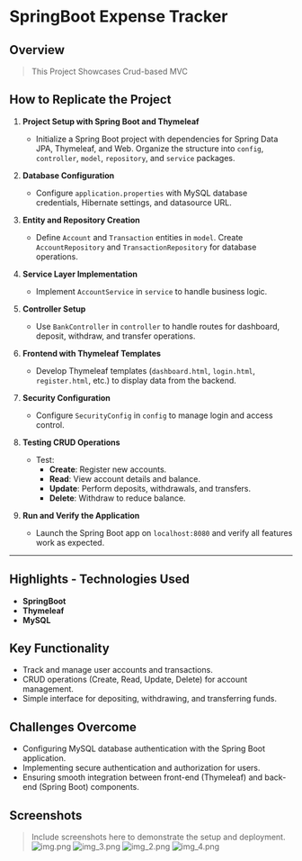 # SpringBoot Expense Tracker

## Overview
> This Project Showcases Crud-based MVC  

## How to Replicate the Project

1. **Project Setup with Spring Boot and Thymeleaf**
    - Initialize a Spring Boot project with dependencies for Spring Data JPA, Thymeleaf, and Web. Organize the structure into `config`, `controller`, `model`, `repository`, and `service` packages.

2. **Database Configuration**
    - Configure `application.properties` with MySQL database credentials, Hibernate settings, and datasource URL.

3. **Entity and Repository Creation**
    - Define `Account` and `Transaction` entities in `model`. Create `AccountRepository` and `TransactionRepository` for database operations.

4. **Service Layer Implementation**
    - Implement `AccountService` in `service` to handle business logic.

5. **Controller Setup**
    - Use `BankController` in `controller` to handle routes for dashboard, deposit, withdraw, and transfer operations.

6. **Frontend with Thymeleaf Templates**
    - Develop Thymeleaf templates (`dashboard.html`, `login.html`, `register.html`, etc.) to display data from the backend.

7. **Security Configuration**
    - Configure `SecurityConfig` in `config` to manage login and access control.

8. **Testing CRUD Operations**
    - Test:
        - **Create**: Register new accounts.
        - **Read**: View account details and balance.
        - **Update**: Perform deposits, withdrawals, and transfers.
        - **Delete**: Withdraw to reduce balance.

9. **Run and Verify the Application**
    - Launch the Spring Boot app on `localhost:8080` and verify all features work as expected.

---

## Highlights - Technologies Used
- **SpringBoot**
- **Thymeleaf**
- **MySQL**


## Key Functionality
- Track and manage user accounts and transactions.
- CRUD operations (Create, Read, Update, Delete) for account management.
- Simple interface for depositing, withdrawing, and transferring funds.

## Challenges Overcome
- Configuring MySQL database authentication with the Spring Boot application.
- Implementing secure authentication and authorization for users.
- Ensuring smooth integration between front-end (Thymeleaf) and back-end (Spring Boot) components.

## Screenshots
> Include screenshots here to demonstrate the setup and deployment.
>![img.png](img.png)
>![img_3.png](img_3.png)
> ![img_2.png](img_2.png)
> ![img_4.png](img_4.png)











